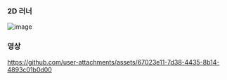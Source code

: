 <h3>2D 러너</h3>

![image](https://github.com/user-attachments/assets/4f328f40-779d-4dd8-b5d1-e2ec1a3c2cac)

<h3>영상</h3>

https://github.com/user-attachments/assets/67023e11-7d38-4435-8b14-4893c01b0d00

